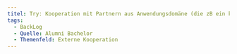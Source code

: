 ```yaml
---
titel: Try: Kooperation mit Partnern aus Anwendungsdomäne (die zB ein konkretes Problem beschreiben) um wirklich empirisch arbeiten zu können und aus der TH Komfortzone heraus zu gehen
tags:
  - BackLog
  - Quelle: Alumni Bachelor
  - Themenfeld: Externe Kooperation
---
```

